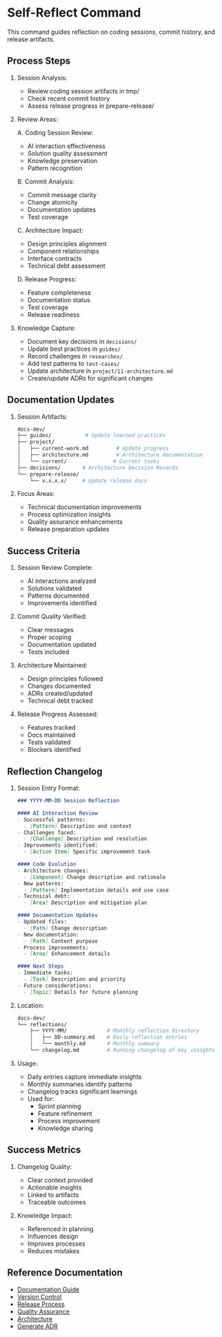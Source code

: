 # Self-Reflect Command

This command guides reflection on coding sessions, commit history, and release artifacts.

## Process Steps

1. Session Analysis:
   - Review coding session artifacts in tmp/
   - Check recent commit history
   - Assess release progress in prepare-release/

2. Review Areas:

   A. Coding Session Review:
      - AI interaction effectiveness
      - Solution quality assessment
      - Knowledge preservation
      - Pattern recognition
   
   B. Commit Analysis:
      - Commit message clarity
      - Change atomicity
      - Documentation updates
      - Test coverage
   
   C. Architecture Impact:
      - Design principles alignment
      - Component relationships
      - Interface contracts
      - Technical debt assessment
      
   D. Release Progress:
      - Feature completeness
      - Documentation status
      - Test coverage
      - Release readiness

3. Knowledge Capture:
   - Document key decisions in `decisions/`
   - Update best practices in `guides/`
   - Record challenges in `researches/`
   - Add test patterns to `test-cases/`
   - Update architecture in `project/11-architecture.md`
   - Create/update ADRs for significant changes

## Documentation Updates

1. Session Artifacts:
   ```bash 
   docs-dev/
   ├── guides/           # Update learned practices
   ├── project/
   │   ├── current-work.md         # Update progress
   │   ├── architecture.md         # Architecture documentation
   │   └── current/               # Current tasks
   ├── decisions/       # Architecture Decision Records
   └── prepare-release/
       └── v.x.x.x/     # Update release docs
   ```

2. Focus Areas:
   - Technical documentation improvements
   - Process optimization insights
   - Quality assurance enhancements
   - Release preparation updates

## Success Criteria

1. Session Review Complete:
   - AI interactions analyzed
   - Solutions validated
   - Patterns documented
   - Improvements identified

2. Commit Quality Verified:
   - Clear messages
   - Proper scoping
   - Documentation updated
   - Tests included

3. Architecture Maintained:
   - Design principles followed
   - Changes documented
   - ADRs created/updated
   - Technical debt tracked

4. Release Progress Assessed:
   - Features tracked
   - Docs maintained
   - Tests validated
   - Blockers identified

## Reflection Changelog

1. Session Entry Format:
   ```markdown
   ### YYYY-MM-DD Session Reflection
   
   #### AI Interaction Review
   - Successful patterns:
     - [Pattern] Description and context
   - Challenges faced:
     - [Challenge] Description and resolution
   - Improvements identified:
     - [Action Item] Specific improvement task
   
   #### Code Evolution
   - Architecture changes:
     - [Component] Change description and rationale
   - New patterns:
     - [Pattern] Implementation details and use case
   - Technical debt:
     - [Area] Description and mitigation plan
   
   #### Documentation Updates
   - Updated files:
     - [Path] Change description
   - New documentation:
     - [Path] Content purpose
   - Process improvements:
     - [Area] Enhancement details
   
   #### Next Steps
   - Immediate tasks:
     - [Task] Description and priority
   - Future considerations:
     - [Topic] Details for future planning
   ```

2. Location:
   ```bash
   docs-dev/
   └── reflections/
       ├── YYYY-MM/             # Monthly reflection directory
       │   ├── DD-summary.md    # Daily reflection entries
       │   └── monthly.md       # Monthly summary
       └── changelog.md         # Running changelog of key insights
   ```

3. Usage:
   - Daily entries capture immediate insights
   - Monthly summaries identify patterns
   - Changelog tracks significant learnings
   - Used for:
     - Sprint planning
     - Feature refinement
     - Process improvement
     - Knowledge sharing

## Success Metrics

1. Changelog Quality:
   - Clear context provided
   - Actionable insights
   - Linked to artifacts
   - Traceable outcomes

2. Knowledge Impact:
   - Referenced in planning
   - Influences design
   - Improves processes
   - Reduces mistakes

## Reference Documentation

- [Documentation Guide](../guides/documentation.md)
- [Version Control](../guides/version-control.md)
- [Release Process](../guides/ship-release.md)
- [Quality Assurance](../guides/quality-assurance.md)
- [Architecture](../project/11-architecture.md)
- [Generate ADR](docs/generate-adr.md)